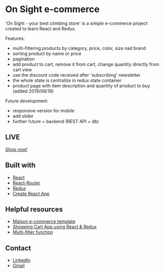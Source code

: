 # On Sight e-commerce
'On Sight - your best climbing store' is a simple e-commerce project created to learn React and Redux.

Features:
* multi-filtering products by category, price, color, size nad brand
* sorting product by name or price
* pagination
* add product to cart, remove it from cart, change quantity directly from cart view
* use the discount code received after 'subscribing' newsletter
* the whole state is centralize in redux state container
* product page with item description and quantity of product to buy (added 2019/08/18)

Future development:
* responsive version for mobile 
* add slider
* further future = backend (REST API + db)

## LIVE
[Shop now!](https://radoslawbiesek.github.io/climbing-store/)

## Built with
* [React](https://reactjs.org/)
* [React-Router](https://reacttraining.com/react-router/web/guides/quick-start)
* [Redux](https://redux.js.org/)
* [Create React App](https://facebook.github.io/create-react-app/docs/getting-started)

## Helpful resources
* [Maison e-commerce template](https://www.pinterest.com/pin/635640934883618816/)
* [Shopping Cart App using React & Redux](https://medium.com/@ayabellazreg/make-a-simple-shopping-cart-app-using-react-redux-1-3-fefde93e80c7)
* [Multi-filter function](https://medium.com/better-programming/creating-a-multi-filter-function-to-filter-out-multiple-attributes-javascript-react-rails-5aad8e272142)

## Contact
* [LinkedIn](https://www.linkedin.com/in/radoslawbiesek)
* [Gmail](mailto:radoslaw.biesek@gmail.com)
